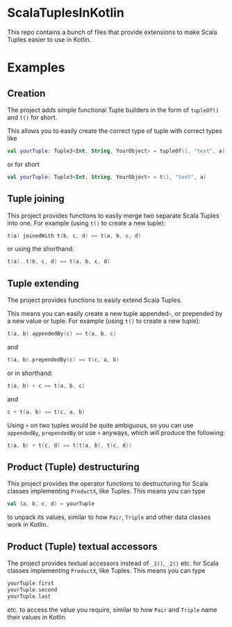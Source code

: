 # ScalaTuplesInKotlin
This repo contains a bunch of files that provide extensions to make Scala Tuples easier to use in Kotlin.

# Examples
## Creation
The project adds simple functional Tuple builders in the form of `tupleOf()` and `t()` for short.

This allows you to easily create the correct type of tuple with correct types like
```kotlin
val yourTuple: Tuple3<Int, String, YourObject> = tupleOf(1, "test", a)
```
or for short
```kotlin
val yourTuple: Tuple3<Int, String, YourObject> = t(1, "test", a)
```

## Tuple joining
This project provides functions to easily merge two separate Scala Tuples into one.
For example (using `t()` to create a new tuple): 
```kotlin
t(a) joinedWith t(b, c, d) == t(a, b, c, d)
```
or using the shorthand: 
```kotlin
t(a)..t(b, c, d) == t(a, b, c, d)
```

## Tuple extending
The project provides functions to easily extend Scala Tuples.

This means you can easily create a new tuple appended-, or prepended by a new value or tuple.
For example (using `t()` to create a new tuple):
```kotlin
t(a, b).appendedBy(c) == t(a, b, c)
```
and
```kotlin
t(a, b).prependedBy(c) == t(c, a, b)
```
or in shorthand:
```kotlin
t(a, b) + c == t(a, b, c)
```
and
```kotlin
c + t(a, b) == t(c, a, b)
```
Using `+` on two tuples would be quite ambiguous, so you can use `appendedBy`, `prependedBy`
or use `+` anyways, which will produce the following:
```kotlin
t(a, b) + t(c, d) == t(t(a, b), t(c, d))
```

## Product (Tuple) destructuring
This project provides the operator functions to destructuring for Scala classes implementing `ProductX`, like Tuples.
This means you can type 
```kotlin
val (a, b, c, d) = yourTuple
``` 
to unpack its values, similar to how `Pair`, `Triple` and other data classes work in Kotlin.

## Product (Tuple) textual accessors
The project provides textual accessors instead of `_1()`, `_2()` etc. for Scala classes implementing `ProductX`, like Tuples.
This means you can type 
```kotlin
yourTuple.first
yourTuple.second
yourTuple.last
```
etc. to access the value you require, similar to how `Pair` and `Triple` name their values in Kotlin.
